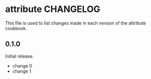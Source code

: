 # attribute CHANGELOG

This file is used to list changes made in each version of the attribute cookbook.

## 0.1.0

Initial release.

- change 0
- change 1
